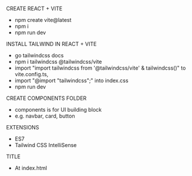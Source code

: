 CREATE REACT + VITE

- npm create vite@latest
- npm i
- npm run dev

INSTALL TAILWIND IN REACT + VITE

- go tailwindcss docs
- npm i tailwindcss @tailwindcss/vite
- import "import tailwindcss from '@tailwindcss/vite' & tailwindcss()" to vite.config.ts,
- import "@import "tailwindcss";" into index.css
- npm run dev

CREATE COMPONENTS FOLDER

- components is for UI building block
- e.g. navbar, card, button

EXTENSIONS

- ES7
- Tailwind CSS IntelliSense

TITLE

- At index.html
